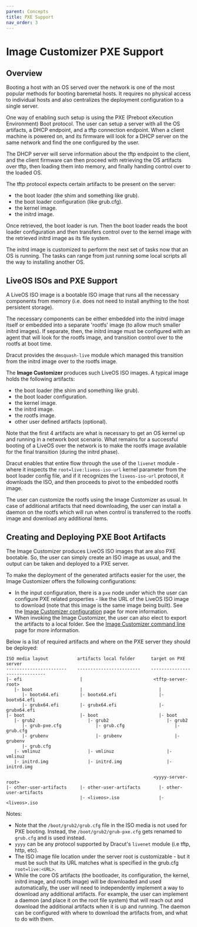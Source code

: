 ```yaml
---
parent: Concepts
title: PXE Support
nav_order: 3
---
```


# Image Customizer PXE Support

## Overview

Booting a host with an OS served over the network is one of the most popular
methods for booting baremetal hosts. It requires no physical access to individual
hosts and also centralizes the deployment configuration to a single server.

One way of enabling such setup is using the PXE (Preboot eXecution Environment)
Boot protocol. The user can setup a server with all the OS artifacts, a DHCP
endpoint, and a tftp connection endpoint. When a client machine is powered on,
and its firmware will look for a DHCP server on the same network and find the
one configured by the user.

The DHCP server will serve information about the tftp endpoint to the client,
and the client firmware can then proceed with retrieving the OS artifacts over
tftp, then loading them into memory, and finally handing control over to the
loaded OS.

The tftp protocol expects certain artifacts to be present on the server:

- the boot loader (the shim and something like grub).
- the boot loader configuration (like grub.cfg).
- the kernel image.
- the initrd image.

Once retrieved, the boot loader is run. Then the boot loader reads the
boot loader configuration and then transfers control over to the kernel image
with the retrieved initrd image as its file system.

The initrd image is customized to perform the next set of tasks now that an
OS is running. The tasks can range from just running some local scripts all
the way to installing another OS.

## LiveOS ISOs and PXE Support

A LiveOS ISO image is a bootable ISO image that runs all the necessary
components from memory (i.e. does not need to install anything to the host
persistent storage).

The necessary components can be either embedded into the initrd image itself
or embedded into a separate 'rootfs' image (to allow much smaller
initrd images). If separate, then, the initrd image must be configured with an
agent that will look for the rootfs image, and transition control over to the
rootfs at boot time.

Dracut provides the `dmsquash-live` module which managed this transition from
the initrd image over to the rootfs image.

The **Image Customizer** produces such LiveOS ISO images. A typical
image holds the following artifacts:

- the boot loader (the shim and something like grub).
- the boot loader configuration.
- the kernel image.
- the initrd image.
- the rootfs image.
- other user defined artifacts (optional).

Note that the first 4 artifacts are what is necessary to get an OS kernel up
and running in a network boot scenario. What remains for a successful booting
of a LiveOS over the network is to make the rootfs image available for the final
transition (during the initrd phase).

Dracut enables that entire flow through the use of the `livenet` module - where
it inspects the `root=live:liveos-iso-url` kernel parameter from the boot loader
config file, and if it recognizes the `liveos-iso-url` protocol, it downloads
the ISO, and then proceeds to pivot to the embedded rootfs image.

The user can customize the rootfs using the Image Customizer as
usual. In case of additional artifacts that need downloading, the user can
install a daemon on the rootfs which will run when control is transferred to
the rootfs image and download any additional items.

## Creating and Deploying PXE Boot Artifacts

The Image Customizer produces LiveOS ISO images that are also PXE
bootable. So, the user can simply create an ISO image as usual, and the output
can be taken and deployed to a PXE server.

To make the deployment of the generated artifacts easier for the user, the
Image Customizer offers the following configurations:

- In the input configuration, there is a `pxe` node under which the user can
  configure PXE related properties - like the URL of the LiveOS ISO image to
  download (note that this image is the same image being built).
  See the [Image Customizer configuration](../api/configuration/pxe.md)
  page for more information.
- When invoking the Image Customizer, the user can also elect to
  export the artifacts to a local folder.
  See the [Image Customizer command line](../api/cli.md#--output-pxe-artifacts-dir)
  page for more information.

Below is a list of required artifacts and where on the PXE server they should
be deployed:

```
ISO media layout           artifacts local folder      target on PXE server
-----------------------    ------------------------    ------------------------------
|- efi                      |                           <tftp-server-root>
   |- boot                  |                             |
      |- bootx64.efi        |- bootx64.efi                |- bootx64.efi
      |- grubx64.efi        |- grubx64.efi                |- grubx64.efi
|- boot                     |- boot                       |- boot
   |- grub2                    |- grub2                      |- grub2
      |- grub-pxe.cfg             |- grub.cfg                   |- grub.cfg
      |- grubenv                  |- grubenv                    |- grubenv
      |- grub.cfg
   |- vmlinuz                  |- vmlinuz                    |- vmlinuz
   |- initrd.img               |- initrd.img                 |- initrd.img

                                                        <yyyy-server-root>
|- other-user-artifacts     |- other-user-artifacts       |- other-user-artifacts
                            |- <liveos>.iso               |- <liveos>.iso
```

Notes:

- Note that the `/boot/grub2/grub.cfg` file in the ISO media is not used for
  PXE booting. Instead, the `/boot/grub2/grub-pxe.cfg` gets renamed to `grub.cfg`
  and is used instead.
- `yyyy` can be any protocol supported by Dracut's `livenet` module (i.e
  tftp, http, etc).
- The ISO image file location under the server root is customizable -
  but it must be such that its URL matches what is specified in the grub.cfg
  `root=live:<URL>`.
- While the core OS artifacts (the bootloader, its configuration, the kernel,
  initrd image, and rootfs image) will be downloaded and used automatically,
  the user will need to independently implement a way to download any
  additional artifacts. For example, the user can implement a daemon (and place
  it on the root file system) that will reach out and download the additional
  artifacts when it is up and running. The daemon can be configured with where
  to download the artifacts from, and what to do with them.
